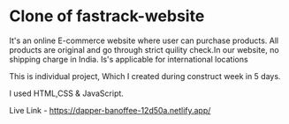 # Clone of fastrack-website

It's an online E-commerce website where user can purchase products. All products are original and go through strict quility check.In our website, no shipping charge in India. Is's applicable for international locations

This is individual project, Which I created during construct week in 5 days.

I used HTML,CSS & JavaScript.

Live Link - https://dapper-banoffee-12d50a.netlify.app/
